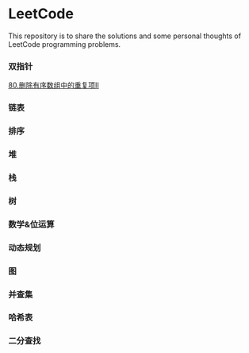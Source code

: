 # LeetCode
This repository is to share the solutions and some personal thoughts of LeetCode programming problems.

### 双指针
<a href="/80.删除有序数组中的重复项 II.md">80.删除有序数组中的重复项II</a>
### 链表


### 排序


### 堆


### 栈


### 树


### 数学&位运算


### 动态规划


### 图


### 并查集


### 哈希表


### 二分查找
